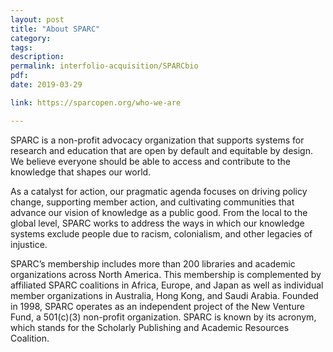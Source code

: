 ```yaml
---
layout: post 
title: "About SPARC" 
category: 
tags: 
description: 
permalink: interfolio-acquisition/SPARCbio
pdf:
date: 2019-03-29

link: https://sparcopen.org/who-we-are

---
```


SPARC is a non-profit advocacy organization that supports systems for research and education that are open by default and equitable by design. We believe everyone should be able to access and contribute to the knowledge that shapes our world. 

As a catalyst for action, our pragmatic agenda focuses on driving policy change, supporting member action, and cultivating communities that advance our vision of knowledge as a public good. From the local to the global level, SPARC works to address the ways in which our knowledge systems exclude people due to racism, colonialism, and other legacies of injustice.

SPARC’s membership includes more than 200 libraries and academic organizations across North America. This membership is complemented by affiliated SPARC coalitions in Africa, Europe, and Japan as well as individual member organizations in Australia, Hong Kong, and Saudi Arabia. Founded in 1998, SPARC operates as an independent project of the New Venture Fund, a 501(c)(3) non-profit organization. SPARC is known by its acronym, which stands for the Scholarly Publishing and Academic Resources Coalition.

